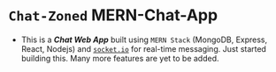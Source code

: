 # `Chat-Zoned` MERN-Chat-App

- This is a _**Chat Web App**_ built using `MERN Stack` (MongoDB, Express, React, Nodejs) and [`socket.io`](https://socket.io/) for real-time messaging. Just started building this. Many more features are yet to be added.
